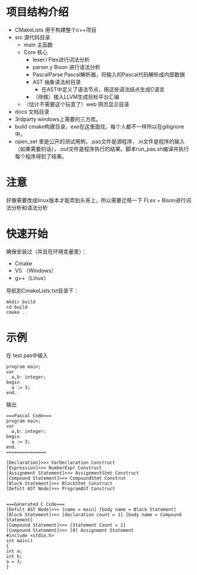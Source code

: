 # 项目结构介绍

- CMakeLists 用于构建整个c++项目
- src 源代码目录
  - main 主函数
  - Core 核心
    - lexer.l Flex进行词法分析
    - parser.y Bison 进行语法分析
    - PascalParse Pascal解析器，将输入的Pascal代码解析成内部数据
    - AST 抽象语法树目录
      - 在AST中定义了语法节点，用这些语法结点生成C语言
    - （待做）接入LLVM生成目标平台汇编
  - （估计不需要这个玩意了）web 网页显示目录
- docs 文档目录
- 3rdparty windows上需要的三方库。
- build cmake构建目录，exe在这里面找，每个人都不一样所以在gitignore中。
- open_set 里是公开的测试用例，.pas文件是源程序，.in文件是程序的输入（如果需要的话），.out文件是程序执行的结果。脚本run_pas.sh编译并执行每个程序得到了结果。

# 注意
好像需要改成linux版本才能弄到头哥上，所以需要迁移一下
FLex + Bison进行词法分析和语法分析

# 快速开始
确保安装过（并且在环境变量里）：
  - Cmake
  - VS （Windows）
  - g++（Linux）

导航到CmakeLists.txt目录下：
```
mkdir build
cd build
cmake ..
```

# 示例
在 test.pas中输入
```
program main;
var
  a,b: integer;
begin
  a := 3;
end.

```
输出
```
===Pascal Code===
program main;
var
  a,b: integer;
begin
  a := 3;
end.
===============

[Declaration]>>> VarDeclaration Construct
[Expression]>>> NumberExpr Construct
[Assignment Statement]>>> AssignmentStmt Construct
[Compound Statement]>>> CompoundStmt Construt
[Block Statement]>>> BlockStmt Construct
[Defult AST Node]>>> ProgramAST Construct


===Generated C Code===
[Defult AST Node]>>> [name = main] [body name = Block Statement]
[Block Statement]>>> [declaration count = 1] [body name = Compound Statement]       
[Compound Statement]>>> [Statement Count = 1]
[Compound Statement]>>> [0] Assignment Statement
#include <stdio.h>
int main()
{
int a;
int b;
a = 3;
}

```
